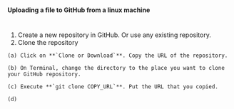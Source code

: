 #
**Uploading a file to GitHub from a linux machine**
#
  1.  Create a new repository in GitHub. Or use any existing repository.
  2.  Clone the repository
  
    (a)	Click on **`Clone or Download`**. Copy the URL of the repository.
    
    (b)	On Terminal, change the directory to the place you want to clone your GitHub repository.
    
    (c) Execute **`git clone COPY_URL`**. Put the URL that you copied.
    
    (d) 
